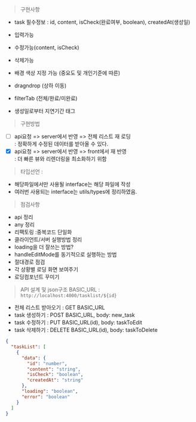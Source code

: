 > 구현사항

- task 필수정보 : id, content, isCheck(완료여부, boolean), createdAt(생성일)

- 입력가능
- 수정가능(content, isCheck)
- 삭제가능

- 배경 색상 지정 가능 (중요도 및 개인기준에 따른)
- dragndrop (상하 이동)
- filterTab (전체/완료/미완료)
- 생성일로부터 지연기간 태그

> 구현방법

- [ ] api요청 => server에서 반영 => 전체 리스트 재 로딩  
       : 정확하게 수정된 데이터를 받아올 수 있다.
- [x] api요청 => server에서 반영 => front에서 재 반영  
       : 더 빠른 뷰와 리렌더링을 최소화하기 위함

> 타입선언 :

- 해당파일에서만 사용될 interface는 해당 파일에 작성
- 여러번 사용되는 interface는 utils/types에 정리하였음.

> 점검사항

- api 정리
- any 정리
- 리팩토링 :중복코드 단일화
- 클라이언트/서버 실행방법 정리
- loading을 더 잘쓰는 방법?
- handleEditMode를 동기적으로 실행하는 방법
- 절대경로 점검
- 각 상황별 로딩 화면 보여주기
- 로딩컴포넌트 꾸미기

> API 설계 및 json구조
> BASIC_URL : `http://localhost:4000/tasklist/${id}`

- 전체 리스트 받아오기 : GET BASIC_URL
- task 생성하기 : POST BASIC_URL, body: new_task
- task 수정하기 : PUT BASIC_URL(id), body: taskToEdit
- task 삭제하기 : DELETE BASIC_URL(id), body: taskToDelete

```json
{
  "taskList": [
    {
      "data": {
        "id": "number",
        "content": "string",
        "isCheck": "boolean",
        "createdAt": "string"
      },
      "loading": "boolean",
      "error": "boolean"
    }
  ]
}
```
